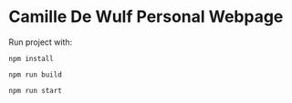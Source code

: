 # Camille De Wulf Personal Webpage

Run project with:

`npm install`

`npm run build`

`npm run start`

